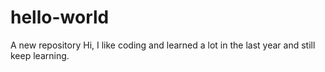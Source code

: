 # hello-world
A new repository
Hi, I like coding and learned a lot in the last year and still keep learning.
